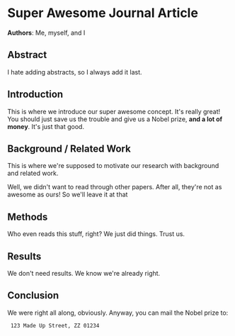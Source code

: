 # Super Awesome Journal Article
**Authors**: Me, myself, and I

## Abstract
I hate adding abstracts, so I always add it last.

## Introduction

This is where we introduce our super awesome concept. It's really great! You should just save us the trouble and give us a Nobel prize, **and a lot of money**. It's just that good.


## Background / Related Work

This is where we're supposed to motivate our research with background and related work. 

Well, we didn't want to read through other papers. After all, they're not as awesome as ours! So we'll leave it at that

## Methods

Who even reads this stuff, right? We just did things. Trust us.

## Results
We don't need results. We know we're already right.


## Conclusion

We were right all along, obviously. Anyway, you can mail the Nobel prize to:

```
 123 Made Up Street, ZZ 01234
```

